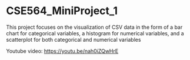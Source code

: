 # CSE564_MiniProject_1

This project focuses on the visualization of CSV data in the form of a bar chart for categorical variables, a histogram for numerical variables, and a scatterplot for both categorical and numerical variables

Youtube video: https://youtu.be/nah0iZQwHrE
